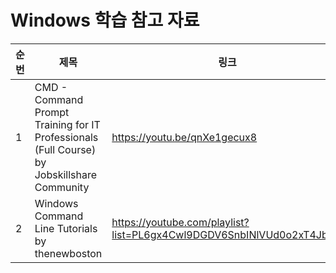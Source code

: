 # Windows 학습 참고 자료

| 순번 | 제목 | 링크 | 비고 |
| ---| --- | --- | --- |
| 1 | CMD - Command Prompt Training for IT Professionals (Full Course) by Jobskillshare Community | https://youtu.be/qnXe1gecux8 | - |
| 2 | Windows Command Line Tutorials by thenewboston | https://youtube.com/playlist?list=PL6gx4Cwl9DGDV6SnbINlVUd0o2xT4JbMu | - |
